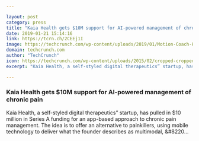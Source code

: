 ```yaml
---

layout: post
category: press
title: "Kaia Health gets $10M support for AI-powered management of chronic pain"
date: 2019-01-21 15:14:16
link: https://tcrn.ch/2CEEj1I
image: https://techcrunch.com/wp-content/uploads/2019/01/Motion-Coach-Header-Picture-1.jpg?w=711
domain: techcrunch.com
author: "TechCrunch"
icon: https://techcrunch.com/wp-content/uploads/2015/02/cropped-cropped-favicon-gradient.png?w=180
excerpt: "Kaia Health, a self-styled digital therapeutics” startup, has pulled in $10 million in Series A funding for an app-based approach to chronic pain management. The idea is to offer an alternative to painkillers, using mobile technology to deliver what the founder describes as multimodal, &amp;#8220…"

---
```


### Kaia Health gets $10M support for AI-powered management of chronic pain

Kaia Health, a self-styled digital therapeutics” startup, has pulled in $10 million in Series A funding for an app-based approach to chronic pain management. The idea is to offer an alternative to painkillers, using mobile technology to deliver what the founder describes as multimodal, &amp;#8220…